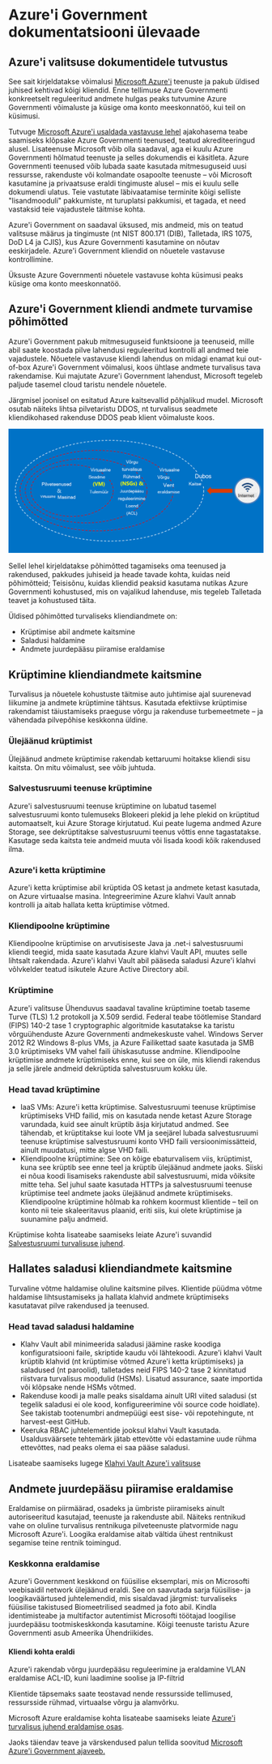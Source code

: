 <properties
    pageTitle="Azure'i valitsuse dokumentidele | Microsoft Azure'i"
    description="See pakub võrdlus funktsioonid ja juhiseid Azure'i valitsuse rakenduste arendamise kohta"
    services="Azure-Government"
    cloud="gov" 
    documentationCenter=""
    authors="ryansoc"
    manager="zakramer"
    editor=""/>

<tags
    ms.service="multiple"
    ms.devlang="na"
    ms.topic="article"
    ms.tgt_pltfrm="na"
    ms.workload="azure-government"
    ms.date="08/25/2016"
    ms.author="ryansoc"/>


#  <a name="azure-government-documentation-overview"></a>Azure'i Government dokumentatsiooni ülevaade

##  <a name="introduction-to-azure-government-documentation"></a>Azure'i valitsuse dokumentidele tutvustus

See sait kirjeldatakse võimalusi [Microsoft Azure'i](https://azure.microsoft.com/features/gov/) teenuste ja pakub üldised juhised kehtivad kõigi kliendid. Enne tellimuse Azure Governmenti konkreetselt reguleeritud andmete hulgas peaks tutvumine Azure Governmenti võimaluste ja küsige oma konto meeskonnatöö, kui teil on küsimusi.

Tutvuge [Microsoft Azure'i usaldada vastavuse lehel](http://www.microsoft.com/en-us/TrustCenter/Compliance/default.aspx) ajakohasema teabe saamiseks klõpsake Azure Governmenti teenused, teatud akrediteeringud alusel. Lisateenuse Microsoft võib olla saadaval, aga ei kuulu Azure Governmenti hõlmatud teenuste ja selles dokumendis ei käsitleta. Azure Governmenti teenused võib lubada saate kasutada mitmesuguseid uusi ressursse, rakenduste või kolmandate osapoolte teenuste – või Microsoft kasutamine ja privaatsuse eraldi tingimuste alusel – mis ei kuulu selle dokumendi ulatus. Teie vastutate läbivaatamise terminite kõigi selliste "lisandmooduli" pakkumiste, nt turuplatsi pakkumisi, et tagada, et need vastaksid teie vajadustele täitmise kohta.

Azure'i Government on saadaval üksused, mis andmeid, mis on teatud valitsuse määrus ja tingimuste (nt NIST 800.171 (DIB), Talletada, IRS 1075, DoD L4 ja CJIS), kus Azure Governmenti kasutamine on nõutav eeskirjadele. Azure'i Government kliendid on nõuetele vastavuse kontrollimine.

Üksuste Azure Governmenti nõuetele vastavuse kohta küsimusi peaks küsige oma konto meeskonnatöö.

##  <a name="principles-for-securing-customer-data-in-azure-government"></a>Azure'i Government kliendi andmete turvamise põhimõtted

Azure'i Government pakub mitmesuguseid funktsioone ja teenuseid, mille abil saate koostada pilve lahendusi reguleeritud kontrolli all andmed teie vajadustele. Nõuetele vastavuse kliendi lahendus on midagi enamat kui out-of-box Azure'i Government võimalusi, koos ühtlase andmete turvalisus tava rakendamise.
Kui majutate Azure'i Government lahendust, Microsoft tegeleb paljude tasemel cloud taristu nendele nõuetele.

Järgmisel joonisel on esitatud Azure kaitsevallid põhjalikud mudel. Microsoft osutab näiteks lihtsa pilvetaristu DDOS, nt turvalisus seadmete kliendikohased rakenduse DDOS peab klient võimaluste koos.

![Asetekst](./media/azure-government-Defenseindepth.png)

Sellel lehel kirjeldatakse põhimõtted tagamiseks oma teenused ja rakendused, pakkudes juhiseid ja heade tavade kohta, kuidas neid põhimõtteid; Teisisõnu, kuidas kliendid peaksid kasutama nutikas Azure Governmenti kohustused, mis on vajalikud lahenduse, mis tegeleb Talletada teavet ja kohustused täita.

Üldised põhimõtted turvaliseks kliendiandmete on:
* Krüptimise abil andmete kaitsmine
* Saladusi haldamine
* Andmete juurdepääsu piiramise eraldamise

##  <a name="protecting-customer-data-using-encryption"></a>Krüptimine kliendiandmete kaitsmine

Turvalisus ja nõuetele kohustuste täitmise auto juhtimise ajal suurenevad liikumine ja andmete krüptimine tähtsus. Kasutada efektiivse krüptimise rakendamist täiustamiseks praeguse võrgu ja rakenduse turbemeetmete – ja vähendada pilvepõhise keskkonna üldine.

### <a name="Overview"></a>Ülejäänud krüptimist
Ülejäänud andmete krüptimise rakendab kettaruumi hoitakse kliendi sisu kaitsta. On mitu võimalust, see võib juhtuda.

### <a name="Overview"></a>Salvestusruumi teenuse krüptimine

Azure'i salvestusruumi teenuse krüptimine on lubatud tasemel salvestusruumi konto tulemuseks Blokeeri plekid ja lehe plekid on krüptitud automaatselt, kui Azure Storage kirjutatud. Kui peate lugema andmed Azure Storage, see dekrüptitakse salvestusruumi teenus võttis enne tagastatakse. Kasutage seda kaitsta teie andmeid muuta või lisada koodi kõik rakendused ilma.

### <a name="Overview"></a>Azure'i ketta krüptimine
Azure'i ketta krüptimise abil krüptida OS ketast ja andmete ketast kasutada, on Azure virtuaalse masina. Integreerimine Azure klahvi Vault annab kontrolli ja aitab hallata ketta krüptimise võtmed.

### <a name="Overview"></a>Kliendipoolne krüptimine
Kliendipoolne krüptimise on arvutisiseste Java ja .net-i salvestusruumi kliendi teegid, mida saate kasutada Azure klahvi Vault API, muutes selle lihtsalt rakendada. Azure'i klahvi Vault abil pääseda saladusi Azure'i klahvi võlvkelder teatud isikutele Azure Active Directory abil.

### <a name="Overview"></a>Krüptimine

Azure'i valitsuse Ühenduvus saadaval tavaline krüptimine toetab taseme Turve (TLS) 1.2 protokoll ja X.509 serdid. Federal teabe töötlemise Standard (FIPS) 140-2 tase 1 cryptographic algoritmide kasutatakse ka taristu võrguühenduste Azure Governmenti andmekeskuste vahel.  Windows Server 2012 R2 Windows 8-plus VMs, ja Azure Failikettad saate kasutada ja SMB 3.0 krüptimiseks VM vahel faili ühiskasutusse andmine. Kliendipoolne krüptimise andmete krüptimiseks enne, kui see on üle, mis kliendi rakendus ja selle järele andmeid dekrüptida salvestusruum kokku üle.

### <a name="Overview"></a>Head tavad krüptimine

* IaaS VMs: Azure'i ketta krüptimise. Salvestusruumi teenuse krüptimise krüptimiseks VHD failid, mis on kasutada nende ketast Azure Storage varundada, kuid see ainult krüptib äsja kirjutatud andmed. See tähendab, et krüptitakse kui loote VM ja seejärel lubada salvestusruumi teenuse krüptimise salvestusruumi konto VHD faili versioonimissätteid, ainult muudatusi, mitte algse VHD faili.
* Kliendipoolne krüptimine: See on kõige ebaturvalisem viis, krüptimist, kuna see krüptib see enne teel ja krüptib ülejäänud andmete jaoks. Siiski ei nõua koodi lisamiseks rakenduste abil salvestusruumi, mida võiksite mitte teha. Sel juhul saate kasutada HTTPs ja salvestusruumi teenuse krüptimise teel andmete jaoks ülejäänud andmete krüptimiseks. Kliendipoolne krüptimine hõlmab ka rohkem koormust klientide – teil on konto nii teie skaleeritavus plaanid, eriti siis, kui olete krüptimise ja suunamine palju andmeid.

Krüptimise kohta lisateabe saamiseks leiate Azure'i suvandid [Salvestusruumi turvalisuse juhend](/storage-security-guide).

##  <a name="protecting-customer-data-by-managing-secrets"></a>Hallates saladusi kliendiandmete kaitsmine

Turvaline võtme haldamise oluline kaitsmine pilves. Klientide püüdma võtme haldamise lihtsustamiseks ja hallata klahvid andmete krüptimiseks kasutatavat pilve rakendused ja teenused.

### <a name="Overview"></a>Head tavad saladusi haldamine

* Klahv Vault abil minimeerida saladusi jäämine raske koodiga konfiguratsiooni faile, skriptide kaudu või lähtekoodi. Azure'i klahvi Vault krüptib klahvid (nt krüptimise võtmed Azure'i ketta krüptimiseks) ja saladused (nt paroolid), talletades neid FIPS 140-2 tase 2 kinnitatud riistvara turvalisus moodulid (HSMs). Lisatud assurance, saate importida või klõpsake nende HSMs võtmed.
* Rakenduse koodi ja malle peaks sisaldama ainult URI viited saladusi (st tegelik saladusi ei ole kood, konfigureerimine või source code hoidlate). See takistab tootenumbri andmepüügi eest sise- või repotehingute, nt harvest-eest GitHub.
* Keeruka RBAC juhtelementide jooksul klahvi Vault kasutada. Usaldusväärsete tehtemärk jätab ettevõtte või edastamine uude rühma ettevõttes, nad peaks olema ei saa pääse saladusi.  

Lisateabe saamiseks lugege [Klahvi Vault Azure'i valitsuse](/azure-government/azure-government-tech-keyvault)

##  <a name="isolation-to-restrict-data-access"></a>Andmete juurdepääsu piiramise eraldamise

Eraldamise on piirmäärad, osadeks ja ümbriste piiramiseks ainult autoriseeritud kasutajad, teenuste ja rakenduste abil. Näiteks rentnikud vahe on oluline turvalisus rentnikuga pilveteenuste platvormide nagu Microsoft Azure'i. Loogika eraldamise aitab vältida ühest rentnikust segamise teine rentnik toimingud.

### <a name="Overview"></a>Keskkonna eraldamise
Azure'i Government keskkond on füüsilise eksemplari, mis on Microsofti veebisaidil network ülejäänud eraldi. See on saavutada sarja füüsilise- ja loogikaväärtused juhtelemendid, mis sisaldavad järgmist: turvaliseks füüsilise takistused Biomeetrilised seadmed ja foto abil.  Kindla identimisteabe ja multifactor autentimist Microsofti töötajad loogilise juurdepääsu tootmiskeskkonda kasutamine.  Kõigi teenuste taristu Azure Governmenti asub Ameerika Ühendriikides.

#### <a name="Overview"></a>Kliendi kohta eraldi
Azure'i rakendab võrgu juurdepääsu reguleerimine ja eraldamine VLAN eraldamise ACL-ID, kuni laadimine soolise ja IP-filtrid

Klientide täpsemaks saate teostavad nende ressursside tellimused, ressursside rühmad, virtuaalse võrgu ja alamvõrku.

Microsoft Azure eraldamise kohta lisateabe saamiseks leiate [Azure'i turvalisus juhend eraldamise osas](/azure-security-getting-started/#isolation).

Jaoks täiendav teave ja värskendused palun tellida soovitud <a href="https://blogs.msdn.microsoft.com/azuregov/">Microsoft Azure'i Government ajaveeb.</a>
